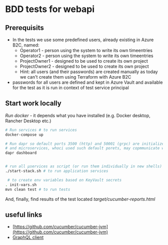 # BDD tests for webapi

## Prerequisits
- In the tests we use some predefined users, already existing in Azure B2C, named:
  - Operator1 - person using the system to write its own timeentries
  - Operator2 - person using the system to write its own timeentries
  - ProjectOwner1 - designed to be used to create its own project
  - ProjectOwner2 - designed to be used to create its own project
  - Hint: all users (and their passwords) are created manually as today we can't create them using Terraform with Azure B2C
- passwords for all users are defined and kept in Azure Vault and available for the test as it is run in context of test service principal

## Start work locally
*Run docker* - it depends what you have installed (e.g. Docker desktop, Rancher Desktop etc.)

``` bash
# Run services # to run services
docker-compose up

# Run dapr so default ports 3500 (http) and 50001 (grpc) are initialized by DEPR dashboard
# and microservices, whoci used such default porets, may copmmunicate with each other
dapr dashboard


# run all µservices as script (or run them individually in new shells) ...
./start-stack.sh # to run application services

 # to create env variables based on KeyVault secrets
. init-vars.sh
mvn clean test # to run tests

```

And, finally, find results of the test located *target/cucumber-reports.html*

## useful links
- [https://github.com/cucumber/cucumber-jvm](https://github.com/cucumber/cucumber-jvm)
- [GraphQL client](https://hantsy.github.io/blog/2021/consuming-graphql-apis-with-quarkus/)
